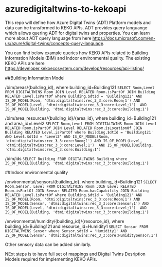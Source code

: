 # azuredigitaltwins-to-kekoapi

This repo will define how Azure Digital Twins (ADT) Platform models and data can be transformed to KEKO APIs. ADT provides query languange which allows quering ADT for digital twins and properties. You can learn more about ADT query language from here https://docs.microsoft.com/en-us/azure/digital-twins/concepts-query-language.

You can find below example queries how KEKO APIs related to Building Information Models (BIM) and Indoor environmental quality. The existing KEKO APIs are here  https://developer.kekoecosystem.com/develop/resources/api-listing/ 

##Building Information Model

/bim/areas/{building_id}, where building_id=Building121
`SELECT Room,Level FROM DIGITALTWINS Room JOIN Level RELATED Room.isPartOf JOIN Building RELATED Level.isPartOf where Building.$dtId = 'Building121' AND IS_OF_MODEL(Room, 'dtmi:digitaltwins:rec_3_3:core:Room;1') AND IS_OF_MODEL(Level, 'dtmi:digitaltwins:rec_3_3:core:Level;1')  AND IS_OF_MODEL(Building, 'dtmi:digitaltwins:rec_3_3:core:Building;1')`

/bim/area_resources/{building_id}/{area_id}, where building_id=Building121 and area_id=Level2
`SELECT Room,Level FROM DIGITALTWINS Room JOIN Level RELATED Room.isPartOf JOIN Level RELATED Room.isLocationOf JOIN Building RELATED Level.isPartOf where Building.$dtId = 'Building121' AND Level.$dtId = 'Level2' AND IS_OF_MODEL(Room, 'dtmi:digitaltwins:rec_3_3:core:Room;1') AND IS_OF_MODEL(Level, 'dtmi:digitaltwins:rec_3_3:core:Level;1')  AND IS_OF_MODEL(Building, 'dtmi:digitaltwins:rec_3_3:core:Building;1')`

/bim/ids
`SELECT Building FROM DIGITALTWINS Building where IS_OF_MODEL(Building, 'dtmi:digitaltwins:rec_3_3:core:Building;1')`

##Indoor environmental quality

/environmental/sensors/{building_id}, where building_id=Building121
`SELECT Room,Sensor, Level FROM DIGITALTWINS Room JOIN Level RELATED Room.isPartOf JOIN Sensor RELATED Room.hasCapability JOIN Building RELATED Level.isPartOf where Building.$dtId = 'Building121' AND IS_OF_MODEL(Room, 'dtmi:digitaltwins:rec_3_3:core:Room;1') AND IS_OF_MODEL(Sensor, 'dtmi:digitaltwins:rec_3_3:core:Sensor;1') AND IS_OF_MODEL(Level, 'dtmi:digitaltwins:rec_3_3:core:Level;1')  AND IS_OF_MODEL(Building, 'dtmi:digitaltwins:rec_3_3:core:Building;1')`

/environmental/humidity/{building_id}/{resource_id}, where building_id=Building121 and resource_id=Humidity1
`SELECT Sensor FROM DIGITALTWINS Sensor where Sensor.$dtId = 'Humidity1' AND IS_OF_MODEL(Sensor, 'dtmi:digitaltwins:rec_3_3:core:HumiditySensor;1')`

Other sensory data can be added similarly.

NExt steps is to have full set of mappings and Digital Twins Desription Models required for implementing KEKO APIs.